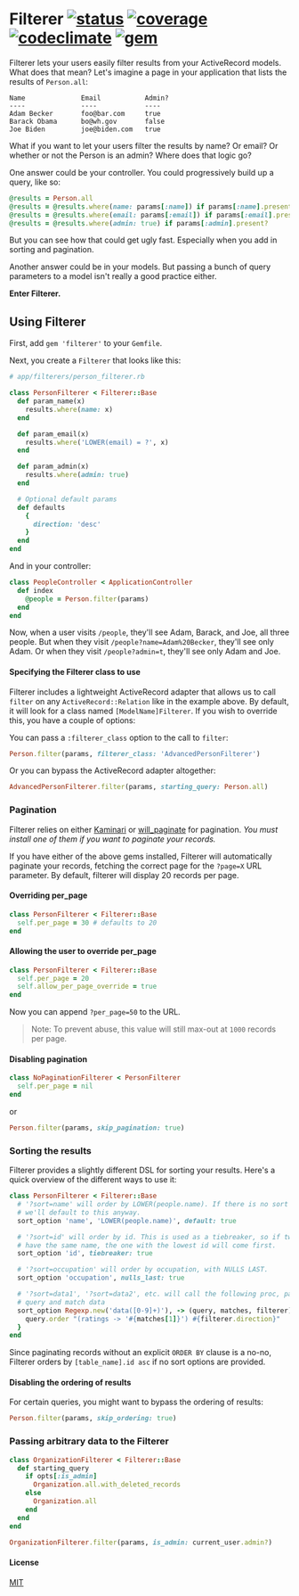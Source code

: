 Filterer [![status]](https://circleci.com/gh/dobtco/filterer)  [![coverage]](https://coveralls.io/r/dobtco/filterer) [![codeclimate]](https://codeclimate.com/github/dobtco/filterer) [![gem]](http://badge.fury.io/rb/filterer)
====

Filterer lets your users easily filter results from your ActiveRecord models. What does that mean? Let's imagine a page in your application that lists the results of `Person.all`:

```
Name              Email           Admin?
----              ----            ----
Adam Becker       foo@bar.com     true
Barack Obama      bo@wh.gov       false
Joe Biden         joe@biden.com   true
```

What if you want to let your users filter the results by name? Or email? Or whether or not the Person is an admin? Where does that logic go?

One answer could be your controller. You could progressively build up a query, like so:

```ruby
@results = Person.all
@results = @results.where(name: params[:name]) if params[:name].present?
@results = @results.where(email: params[:email]) if params[:email].present?
@results = @results.where(admin: true) if params[:admin].present?
```

But you can see how that could get ugly fast. Especially when you add in sorting and pagination.

Another answer could be in your models. But passing a bunch of query parameters to a model isn't really a good practice either.

**Enter Filterer.**

## Using Filterer

First, add `gem 'filterer'` to your `Gemfile`.

Next, you create a `Filterer` that looks like this:

```ruby
# app/filterers/person_filterer.rb

class PersonFilterer < Filterer::Base
  def param_name(x)
    results.where(name: x)
  end

  def param_email(x)
    results.where('LOWER(email) = ?', x)
  end

  def param_admin(x)
    results.where(admin: true)
  end

  # Optional default params
  def defaults
    {
      direction: 'desc'
    }
  end
end
```

And in your controller:

```ruby
class PeopleController < ApplicationController
  def index
    @people = Person.filter(params)
  end
end
```

Now, when a user visits `/people`, they'll see Adam, Barack, and Joe, all three people. But when they visit `/people?name=Adam%20Becker`, they'll see only Adam. Or when they visit `/people?admin=t`, they'll see only Adam and Joe.

#### Specifying the Filterer class to use

Filterer includes a lightweight ActiveRecord adapter that allows us to call `filter` on any `ActiveRecord::Relation` like in the example above. By default, it will look for a class named `[ModelName]Filterer`. If you wish to override this, you have a couple of options:

You can pass a `:filterer_class` option to the call to `filter`:

```rb
Person.filter(params, filterer_class: 'AdvancedPersonFilterer')
```

Or you can bypass the ActiveRecord adapter altogether:

```rb
AdvancedPersonFilterer.filter(params, starting_query: Person.all)
```

### Pagination

Filterer relies on either [Kaminari](https://github.com/amatsuda/kaminari) or [will_paginate](https://github.com/mislav/will_paginate) for pagination. *You must install one of them if you want to paginate your records.*

If you have either of the above gems installed, Filterer will automatically paginate your records, fetching the correct page for the `?page=X` URL parameter. By default, filterer will display 20 records per page.

#### Overriding per_page

```ruby
class PersonFilterer < Filterer::Base
  self.per_page = 30 # defaults to 20
end
```

#### Allowing the user to override per_page

```ruby
class PersonFilterer < Filterer::Base
  self.per_page = 20
  self.allow_per_page_override = true
end
```

Now you can append `?per_page=50` to the URL.

> Note: To prevent abuse, this value will still max-out at `1000` records per page.

#### Disabling pagination

```rb
class NoPaginationFilterer < PersonFilterer
  self.per_page = nil
end
```

or

```rb
Person.filter(params, skip_pagination: true)
```

### Sorting the results

Filterer provides a slightly different DSL for sorting your results. Here's a quick overview of the different ways to use it:

```ruby
class PersonFilterer < Filterer::Base
  # '?sort=name' will order by LOWER(people.name). If there is no sort parameter,
  # we'll default to this anyway.
  sort_option 'name', 'LOWER(people.name)', default: true

  # '?sort=id' will order by id. This is used as a tiebreaker, so if two records
  # have the same name, the one with the lowest id will come first.
  sort_option 'id', tiebreaker: true

  # '?sort=occupation' will order by occupation, with NULLS LAST.
  sort_option 'occupation', nulls_last: true

  # '?sort=data1', '?sort=data2', etc. will call the following proc, passing the
  # query and match data
  sort_option Regexp.new('data([0-9]+)'), -> (query, matches, filterer) {
    query.order "(ratings -> '#{matches[1]}') #{filterer.direction}"
  }
end
```

Since paginating records without an explicit `ORDER BY` clause is a no-no, Filterer orders by `[table_name].id asc` if no sort options are provided.

#### Disabling the ordering of results

For certain queries, you might want to bypass the ordering of results:

```rb
Person.filter(params, skip_ordering: true)
```

### Passing arbitrary data to the Filterer

```ruby
class OrganizationFilterer < Filterer::Base
  def starting_query
    if opts[:is_admin]
      Organization.all.with_deleted_records
    else
      Organization.all
    end
  end
end

OrganizationFilterer.filter(params, is_admin: current_user.admin?)
```

#### License

[MIT](http://dobt.mit-license.org)

[status]: https://circleci-badges.herokuapp.com/dobtco/filterer/4227dad9a04a91b070e9c25174f4035a2da6a828
[coverage]: https://img.shields.io/coveralls/dobtco/filterer.svg
[codeclimate]: https://img.shields.io/codeclimate/github/dobtco/filterer.svg
[gem]: https://img.shields.io/gem/v/filterer.svg
